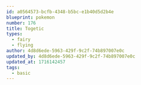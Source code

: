 ```yaml
---
id: a0564573-bcfb-4348-b5bc-e1b40d5d2b4e
blueprint: pokemon
number: 176
title: Togetic
types:
  - fairy
  - flying
author: 4d8d6ede-5963-429f-9c2f-74b897007e0c
updated_by: 4d8d6ede-5963-429f-9c2f-74b897007e0c
updated_at: 1716142457
tags:
  - basic
---
```

